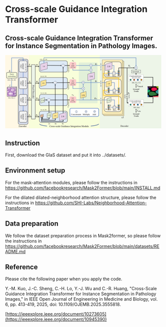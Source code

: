 # Cross-scale Guidance Integration Transformer

## Cross-scale Guidance Integration Transformer for Instance Segmentation in Pathology Images.

![image](CGIT_overview.jpg)

## Instruction
First, download the GlaS dataset and put it into ../datasets/.

## Environment setup
For the mask-attention modules, please follow the instructions in https://github.com/facebookresearch/Mask2Former/blob/main/INSTALL.md

For the dilated dilated-neighborhood attention structure, please follow the instructions in https://github.com/SHI-Labs/Neighborhood-Attention-Transformer


## Data preparation
We follow the dataset preparation process in Mask2former, so please follow the instructions in https://github.com/facebookresearch/Mask2Former/blob/main/datasets/README.md



## Reference 
Please cite the following paper when you apply the code. 

Y.-M. Kuo, J.-C. Sheng, C.-H. Lo, Y.-J. Wu and C.-R. Huang, "Cross-Scale Guidance Integration Transformer for Instance Segmentation in Pathology Images," in IEEE Open Journal of Engineering in Medicine and Biology, vol. 6, pp. 413-419, 2025, doi: 10.1109/OJEMB.2025.3555818.

[https://ieeexplore.ieee.org/document/10273605](https://ieeexplore.ieee.org/document/10945390)

